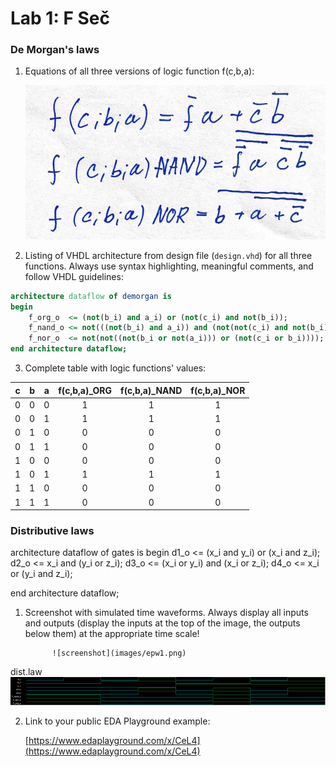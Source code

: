 # Lab 1: F Seč
### De Morgan's laws

1. Equations of all three versions of logic function f(c,b,a):

   ![Logic function](images/demorgan.png)


2. Listing of VHDL architecture from design file (`design.vhd`) for all three functions. Always use syntax highlighting, meaningful comments, and follow VHDL guidelines:

```vhdl
architecture dataflow of demorgan is
begin
    f_org_o  <= (not(b_i) and a_i) or (not(c_i) and not(b_i));
    f_nand_o <= not(((not(b_i) and a_i)) and (not(not(c_i) and not(b_i))));
    f_nor_o  <= not(not((not(b_i or not(a_i))) or (not(c_i or b_i))));
end architecture dataflow;
```

3. Complete table with logic functions' values:

| **c** | **b** |**a** | **f(c,b,a)_ORG** | **f(c,b,a)_NAND** | **f(c,b,a)_NOR** |
| :-: | :-: | :-: | :-: | :-: | :-: |
| 0 | 0 | 0 | 1| 1| 1|
| 0 | 0 | 1 | 1| 1| 1|
| 0 | 1 | 0 | 0| 0| 0|
| 0 | 1 | 1 | 0| 0| 0|
| 1 | 0 | 0 | 0| 0| 0|
| 1 | 0 | 1 | 1| 1| 1|
| 1 | 1 | 0 | 0| 0| 0|
| 1 | 1 | 1 | 0| 0| 0|

### Distributive laws

 architecture dataflow of gates is
begin
    d1_o  <= (x_i and y_i) or (x_i and z_i);
    d2_o  <= x_i and (y_i or z_i);
    d3_o  <= (x_i or y_i) and (x_i or z_i);
    d4_o  <= x_i or (y_i and z_i);
   
end architecture dataflow;

1. Screenshot with simulated time waveforms. Always display all inputs and outputs (display the inputs at the top of the image, the outputs below them) at the appropriate time scale!

             ![screenshot](images/epw1.png)

   


  dist.law    ![screen](images/epw2.png)




2. Link to your public EDA Playground example:

   [https://www.edaplayground.com/x/CeL4](https://www.edaplayground.com/x/CeL4)

